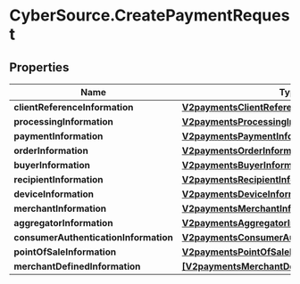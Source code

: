 # CyberSource.CreatePaymentRequest

## Properties
Name | Type | Description | Notes
------------ | ------------- | ------------- | -------------
**clientReferenceInformation** | [**V2paymentsClientReferenceInformation**](V2paymentsClientReferenceInformation.md) |  | [optional] 
**processingInformation** | [**V2paymentsProcessingInformation**](V2paymentsProcessingInformation.md) |  | [optional] 
**paymentInformation** | [**V2paymentsPaymentInformation**](V2paymentsPaymentInformation.md) |  | [optional] 
**orderInformation** | [**V2paymentsOrderInformation**](V2paymentsOrderInformation.md) |  | [optional] 
**buyerInformation** | [**V2paymentsBuyerInformation**](V2paymentsBuyerInformation.md) |  | [optional] 
**recipientInformation** | [**V2paymentsRecipientInformation**](V2paymentsRecipientInformation.md) |  | [optional] 
**deviceInformation** | [**V2paymentsDeviceInformation**](V2paymentsDeviceInformation.md) |  | [optional] 
**merchantInformation** | [**V2paymentsMerchantInformation**](V2paymentsMerchantInformation.md) |  | [optional] 
**aggregatorInformation** | [**V2paymentsAggregatorInformation**](V2paymentsAggregatorInformation.md) |  | [optional] 
**consumerAuthenticationInformation** | [**V2paymentsConsumerAuthenticationInformation**](V2paymentsConsumerAuthenticationInformation.md) |  | [optional] 
**pointOfSaleInformation** | [**V2paymentsPointOfSaleInformation**](V2paymentsPointOfSaleInformation.md) |  | [optional] 
**merchantDefinedInformation** | [**[V2paymentsMerchantDefinedInformation]**](V2paymentsMerchantDefinedInformation.md) | TBD | [optional] 



